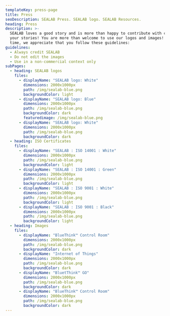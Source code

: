 ```yaml
---
templateKey: press-page
title: Press
seoDescription: SEALAB Press. SEALAB logo. SEALAB Resources.
heading: Press
description: >-
  SEALAB loves a good story and is more than happy to contribute with content to
  your stories! You are more than welcome to use our logos and images! At the same
  time, we appreciate that you follow these guidelines:
guidelines:
  - Always credit SEALAB
  - Do not edit the images
  - Use in a non-commercial context only
subPages:
  - heading: SEALAB logos
    files:
      - displayName: "SEALAB logo: White"
        dimensions: 2000x1000px
        path: /img/sealab-blue.png
        backgroundColor: light
      - displayName: "SEALAB logo: Blue"
        dimensions: 2000x1000px
        path: /img/sealab-blue.png
        backgroundColor: dark
        featuredimage: /img/sealab-blue.png
      - displayName: "SEALAB logo: White"
        dimensions: 2000x1000px
        path: /img/sealab-blue.png
        backgroundColor: dark
  - heading: ISO Certificates
    files:
      - displayName: "SEALAB : ISO 14001 : White"
        dimensions: 2000x1000px
        path: /img/sealab-blue.png
        backgroundColor: light
      - displayName: "SEALAB : ISO 14001 : Green"
        dimensions: 2000x1000px
        path: /img/sealab-blue.png
        backgroundColor: light
      - displayName: "SEALAB : ISO 9001 : White"
        dimensions: 2000x1000px
        path: /img/sealab-blue.png
        backgroundColor: light
      - displayName: "SEALAB : ISO 9001 : Black"
        dimensions: 2000x1000px
        path: /img/sealab-blue.png
        backgroundColor: light
  - heading: Images
    files:
      - displayName: "BlueThink™ Control Room"
        dimensions: 2000x1000px
        path: /img/sealab-blue.png
        backgroundColor: dark
      - displayName: "Internet of Things"
        dimensions: 2000x1000px
        path: /img/sealab-blue.png
        backgroundColor: dark
      - displayName: "BluetThink™ GO"
        dimensions: 2000x1000px
        path: /img/sealab-blue.png
        backgroundColor: dark
      - displayName: "BlueThink™ Control Room"
        dimensions: 2000x1000px
        path: /img/sealab-blue.png
        backgroundColor: dark
---
```

